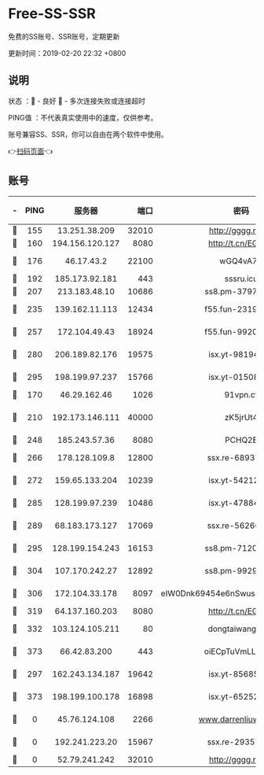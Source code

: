 # Free-SS-SSR

免费的SS账号、SSR账号，定期更新

更新时间：2019-02-20 22:32 +0800

## 说明

状态     ：🙂 - 良好 🙁 - 多次连接失败或连接超时

PING值   ：不代表真实使用中的速度，仅供参考。

账号兼容SS、SSR，你可以自由在两个软件中使用。

👉[扫码页面](https://liesauer.github.io/free-ss-ssr.github.io/)👈

## 账号

|-|PING|服务器|端口|密码|加密方式|区域|
|:----:|:----:|:-----:|-----:|:----:|:----:|:----:|
|🙂|155|13.251.38.209|32010|http://gggg.rocks|chacha20|SG|
|🙂|160|194.156.120.127|8080|http://t.cn/EGJIyrl|rc4-md5|RU|
|🙂|176|46.17.43.2|22100|wGQ4vA7D|aes-256-gcm|RU|
|🙂|192|185.173.92.181|443|sssru.icu|rc4-md5|RU|
|🙂|207|213.183.48.10|10686|ss8.pm-37975412|rc4-md5|RU|
|🙂|235|139.162.11.113|12434|f55.fun-23190804|aes-256-cfb|SG|
|🙂|257|172.104.49.43|18924|f55.fun-99200457|aes-256-cfb|SG|
|🙂|280|206.189.82.176|19575|isx.yt-98194618|aes-256-cfb|SG|
|🙂|295|198.199.97.237|15766|isx.yt-01508812|aes-256-cfb|US|
|🙂|170|46.29.162.46|1026|91vpn.cf|rc4-md5|RU|
|🙂|210|192.173.146.111|40000|zK5jrUt4|chacha20-ietf-poly1305|US|
|🙂|248|185.243.57.36|8080|PCHQ2E|rc4-md5|US|
|🙂|266|178.128.109.8|12800|ssx.re-68937951|aes-256-cfb|SG|
|🙂|272|159.65.133.204|10239|isx.yt-54212354|aes-256-cfb|SG|
|🙂|285|128.199.97.239|10486|isx.yt-47884262|aes-256-cfb|SG|
|🙂|289|68.183.173.127|17069|ssx.re-56266440|aes-256-cfb|US|
|🙂|295|128.199.154.243|16153|ss8.pm-71203520|aes-256-cfb|SG|
|🙂|304|107.170.242.27|12892|ss8.pm-99298452|aes-256-cfb|US|
|🙂|306|172.104.33.178|8097|eIW0Dnk69454e6nSwuspv9DmS201tQ0D|aes-256-cfb|SG|
|🙂|319|64.137.160.203|8080|http://t.cn/EGJIyrl|rc4-md5|CA|
|🙂|332|103.124.105.211|80|dongtaiwang.com|aes-256-cfb|US|
|🙂|373|66.42.83.200|443|oiECpTuVmLLxk4Ts|aes-256-cfb|US|
|🙁|297|162.243.134.187|19642|isx.yt-85685509|aes-256-cfb|US|
|🙁|373|198.199.100.178|16898|isx.yt-65252361|aes-256-cfb|US|
|🙁|0|45.76.124.108|2266|www.darrenliuwei.com|aes-256-cfb|AU|
|🙁|0|192.241.223.20|15967|ssx.re-29357040|aes-256-cfb|US|
|🙁|0|52.79.241.242|32010|http://gggg.rocks|chacha20|KR|
